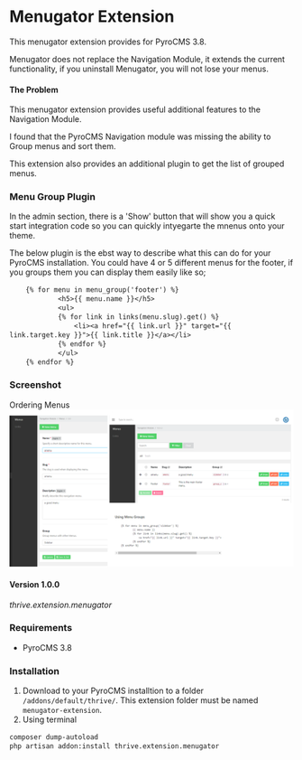 # Menugator Extension
This menugator extension provides for PyroCMS 3.8.

Menugator does not replace the Navigation Module, it extends the current functionality, if you uninstall Menugator, you will not lose your menus.


#### The Problem
This menugator extension provides useful additional features to the Navigation Module.

I found that the PyroCMS Navigation module was missing the ability to Group menus and sort them.


This extension also provides an additional plugin to get the list of grouped menus.


### Menu Group Plugin
In the admin section, there is a 'Show' button that will show you a quick start integration code so you can quickly intyegarte the mnenus onto your theme.

The below plugin is the ebst way to describe what this can do for your PyroCMS installation.
You could have 4 or 5 different menus for the footer, if you groups them you can display them easily like so;
```
    {% for menu in menu_group('footer') %}
            <h5>{{ menu.name }}</h5>
            <ul>
            {% for link in links(menu.slug).get() %}
                <li><a href="{{ link.url }}" target="{{ link.target.key }}">{{ link.title }}</a></li>
            {% endfor %}
            </ul>
    {% endfor %}
```
### Screenshot
Ordering Menus
![Grouped Menu Plugin](ghimages/integrationcode.png)


#### Version 1.0.0

*thrive.extension.menugator*


### Requirements

- PyroCMS 3.8

### Installation


1. Download to your PyroCMS installtion to a folder `/addons/default/thrive/`. This extension folder must be named `menugator-extension`.
2. Using terminal
```
composer dump-autoload
php artisan addon:install thrive.extension.menugator
```

